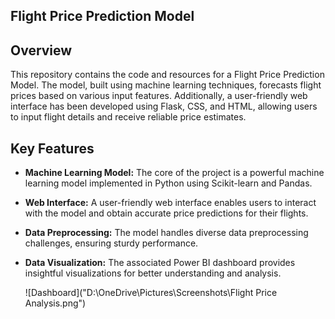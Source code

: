 

## Flight Price Prediction Model

## Overview
This repository contains the code and resources for a Flight Price Prediction Model. The model, built using machine learning techniques, forecasts flight prices based on various input features. Additionally, a user-friendly web interface has been developed using Flask, CSS, and HTML, allowing users to input flight details and receive reliable price estimates.

## Key Features
- **Machine Learning Model:** The core of the project is a powerful machine learning model implemented in Python using Scikit-learn and Pandas.
- **Web Interface:** A user-friendly web interface enables users to interact with the model and obtain accurate price predictions for their flights.
- **Data Preprocessing:** The model handles diverse data preprocessing challenges, ensuring sturdy performance.
- **Data Visualization:** The associated Power BI dashboard provides insightful visualizations for better understanding and analysis.

  ![Dashboard]("D:\OneDrive\Pictures\Screenshots\Flight Price Analysis.png")


